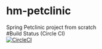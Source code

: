 # hm-petclinic  
Spring Petclinic project from scratch  
#Build Status (Circle CI)  
[![CircleCI](https://circleci.com/gh/Haydenmercer/hm-petclinic/tree/main.svg?style=svg)](https://circleci.com/gh/Haydenmercer/hm-petclinic/tree/main)
